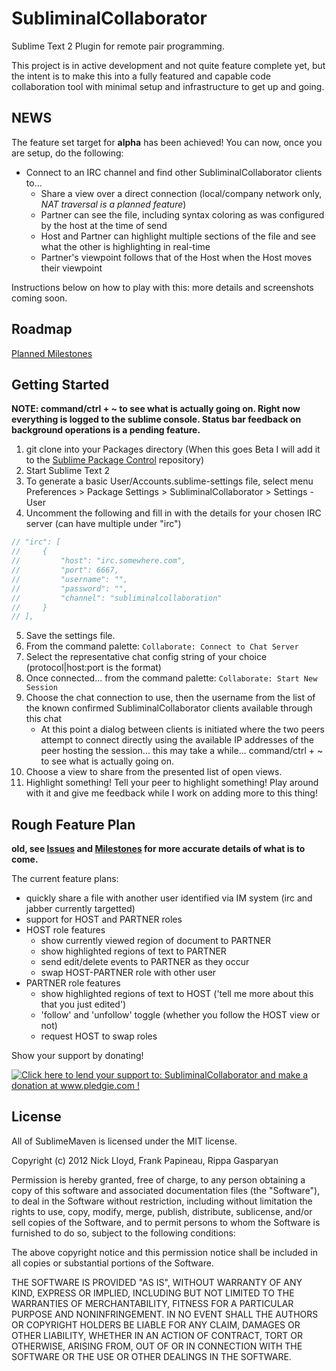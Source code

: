 SubliminalCollaborator
======================

Sublime Text 2 Plugin for remote pair programming.

This project is in active development and not quite feature complete yet, but the intent is to make this into a fully featured and capable 
code collaboration tool with minimal setup and infrastructure to get up and going.

## NEWS

The feature set target for **alpha** has been achieved!  You can now, once you are setup, do the following:

* Connect to an IRC channel and find other SubliminalCollaborator clients to...
    * Share a view over a direct connection (local/company network only, *NAT traversal is a planned feature*)
    * Partner can see the file, including syntax coloring as was configured by the host at the time of send
    * Host and Partner can highlight multiple sections of the file and see what the other is highlighting in real-time
    * Partner's viewpoint follows that of the Host when the Host moves their viewpoint

Instructions below on how to play with this: more details and screenshots coming soon.

## Roadmap

[Planned Milestones](https://github.com/nlloyd/SubliminalCollaborator/issues/milestones)

## Getting Started

**NOTE: command/ctrl + ~ to see what is actually going on.  Right now everything is logged to the sublime console.  Status bar feedback on background operations is a pending feature.**

1. git clone into your Packages directory (When this goes Beta I will add it to the [Sublime Package Control](http://wbond.net/sublime_packages/package_control) repository)
2. Start Sublime Text 2
3. To generate a basic User/Accounts.sublime-settings file, select menu Preferences > Package Settings > SubliminalCollaborator > Settings - User
4. Uncomment the following and fill in with the details for your chosen IRC server (can have multiple under "irc")

```javascript
// "irc": [
//     {
//         "host": "irc.somewhere.com",
//         "port": 6667,
//         "username": "",
//         "password": "",
//         "channel": "subliminalcollaboration"
//     }
// ],
```

5. Save the settings file.
6. From the command palette: `Collaborate: Connect to Chat Server`
7. Select the representative chat config string of your choice (protocol|host:port is the format)
8. Once connected... from the command palette: `Collaborate: Start New Session`
9. Choose the chat connection to use, then the username from the list of the known confirmed SubliminalCollaborator clients available through this chat
    * At this point a dialog between clients is initiated where the two peers attempt to connect directly using the available IP addresses of the peer hosting the session... this may take a while... command/ctrl + ~ to see what is actually going on.
10. Choose a view to share from the presented list of open views.
11. Highlight something!  Tell your peer to highlight something!  Play around with it and give me feedback while I work on adding more to this thing!


## Rough Feature Plan
**old, see [Issues](https://github.com/nlloyd/SubliminalCollaborator/issues?labels=&milestone=&page=1&state=open) and [Milestones](https://github.com/nlloyd/SubliminalCollaborator/issues/milestones) for more accurate details of what is to come.**

The current feature plans:
- quickly share a file with another user identified via IM system (irc and jabber currently targetted)
- support for HOST and PARTNER roles
- HOST role features
    - show currently viewed region of document to PARTNER
    - show highlighted regions of text to PARTNER
    - send edit/delete events to PARTNER as they occur
    - swap HOST-PARTNER role with other user
- PARTNER role features
    - show highlighted regions of text to HOST ('tell me more about this that you just edited')
    - 'follow' and 'unfollow' toggle (whether you follow the HOST view or not)
    - request HOST to swap roles


Show your support by donating!

<a href='http://www.pledgie.com/campaigns/17989'><img alt='Click here to lend your support to: SubliminalCollaborator and make a donation at www.pledgie.com !' src='http://www.pledgie.com/campaigns/17989.png?skin_name=chrome' border='0' /></a>


## License

All of SublimeMaven is licensed under the MIT license.

  Copyright (c) 2012 Nick Lloyd, Frank Papineau, Rippa Gasparyan

  Permission is hereby granted, free of charge, to any person obtaining a copy
  of this software and associated documentation files (the "Software"), to deal
  in the Software without restriction, including without limitation the rights
  to use, copy, modify, merge, publish, distribute, sublicense, and/or sell
  copies of the Software, and to permit persons to whom the Software is
  furnished to do so, subject to the following conditions:

  The above copyright notice and this permission notice shall be included in
  all copies or substantial portions of the Software.

  THE SOFTWARE IS PROVIDED "AS IS", WITHOUT WARRANTY OF ANY KIND, EXPRESS OR
  IMPLIED, INCLUDING BUT NOT LIMITED TO THE WARRANTIES OF MERCHANTABILITY,
  FITNESS FOR A PARTICULAR PURPOSE AND NONINFRINGEMENT. IN NO EVENT SHALL THE
  AUTHORS OR COPYRIGHT HOLDERS BE LIABLE FOR ANY CLAIM, DAMAGES OR OTHER
  LIABILITY, WHETHER IN AN ACTION OF CONTRACT, TORT OR OTHERWISE, ARISING FROM,
  OUT OF OR IN CONNECTION WITH THE SOFTWARE OR THE USE OR OTHER DEALINGS IN
  THE SOFTWARE.
  